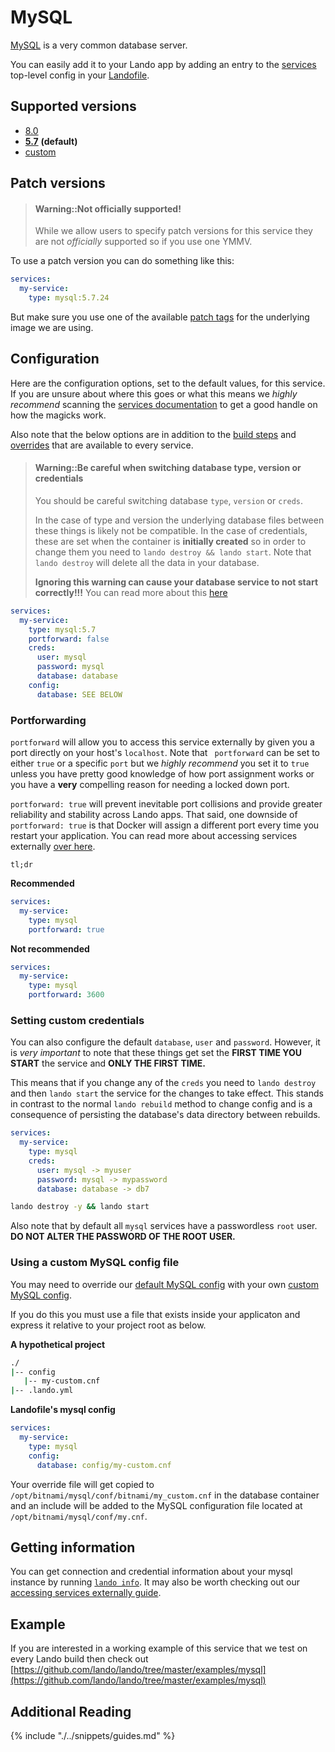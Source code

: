 MySQL
=====

[MySQL](https://www.mysql.com/) is a very common database server.

You can easily add it to your Lando app by adding an entry to the [services](./../config/services.md) top-level config in your [Landofile](./../config/lando.yml).

<!-- toc -->

Supported versions
------------------

*   [8.0](https://hub.docker.com/r/bitnami/mysql)
*   **[5.7](https://hub.docker.com/r/bitnami/mysql)** **(default)**
*   [custom](./../config/services.md#advanced)

Patch versions
--------------

> #### Warning::Not officially supported!
>
> While we allow users to specify patch versions for this service they are not *officially* supported so if you use one YMMV.

To use a patch version you can do something like this:

```yaml
services:
  my-service:
    type: mysql:5.7.24
```

But make sure you use one of the available [patch tags](https://hub.docker.com/r/bitnami/mysql/tags) for the underlying image we are using.

Configuration
-------------

Here are the configuration options, set to the default values, for this service. If you are unsure about where this goes or what this means we *highly recommend* scanning the [services documentation](./../config/services.md) to get a good handle on how the magicks work.

Also note that the below options are in addition to the [build steps](./../config/services.md#build-steps) and [overrides](./../config/services.md#overrides) that are available to every service.

> #### Warning::Be careful when switching database type, version or credentials
>
> You should be careful switching database `type`, `version` or `creds`.
>
> In the case of type and version the underlying database files between these things is likely not be compatible. In the case of credentials, these are set when the container is **initially created** so in order to change them you need to `lando destroy && lando start`. Note that `lando destroy` will delete all the data in your database.
>
>
> **Ignoring this warning can cause your database service to not start correctly!!!**
> You can read more about this [here](./../issues/switching-dbs.md)

```yaml
services:
  my-service:
    type: mysql:5.7
    portforward: false
    creds:
      user: mysql
      password: mysql
      database: database
    config:
      database: SEE BELOW
```

### Portforwarding

`portforward` will allow you to access this service externally by given you a port directly on your host's `localhost`. Note that ` portforward` can be set to either `true` or a specific `port` but we *highly recommend* you set it to `true` unless you have pretty good knowledge of how port assignment works or you have a **very** compelling reason for needing a locked down port.

`portforward: true` will prevent inevitable port collisions and provide greater reliability and stability across Lando apps. That said, one downside of `portforward: true` is that Docker will assign a different port every time you restart your application. You can read more about accessing services externally [over here](./../guides/external-access.md).

`tl;dr`

**Recommended**

```yaml
services:
  my-service:
    type: mysql
    portforward: true
```

**Not recommended**

```yaml
services:
  my-service:
    type: mysql
    portforward: 3600
```

### Setting custom credentials

You can also configure the default `database`, `user` and `password`. However, it is *very important* to note that these things get set the **FIRST TIME YOU START** the service and **ONLY THE FIRST TIME.**

This means that if you change any of the `creds` you need to `lando destroy` and then `lando start` the service for the changes to take effect. This stands in contrast to the normal `lando rebuild` method to change config and is a consequence of persisting the database's data directory between rebuilds.

```yaml
services:
  my-service:
    type: mysql
    creds:
      user: mysql -> myuser
      password: mysql -> mypassword
      database: database -> db7
```

```bash
lando destroy -y && lando start
```

Also note that by default all `mysql` services have a passwordless `root` user. **DO NOT ALTER THE PASSWORD OF THE ROOT USER.**


### Using a custom MySQL config file

You may need to override our [default MySQL config](https://github.com/lando/lando/tree/master/plugins/lando-services/services/mysql) with your own [custom MySQL config](https://dev.mysql.com/doc/refman/8.0/en/option-files.html).

If you do this you must use a file that exists inside your applicaton and express it relative to your project root as below.

**A hypothetical project**

```bash
./
|-- config
   |-- my-custom.cnf
|-- .lando.yml
```

**Landofile's mysql config**

```yaml
services:
  my-service:
    type: mysql
    config:
      database: config/my-custom.cnf
```
Your override file will get copied to `/opt/bitnami/mysql/conf/bitnami/my_custom.cnf` in the database container and an include will be added to the MySQL configuration file located at `/opt/bitnami/mysql/conf/my.cnf`.

Getting information
-------------------

You can get connection and credential information about your mysql instance by running [`lando info`](./../cli/info.md). It may also be worth checking out our [accessing services externally guide](./../guides/external-access.md).

Example
-------

If you are interested in a working example of this service that we test on every Lando build then check out
[https://github.com/lando/lando/tree/master/examples/mysql](https://github.com/lando/lando/tree/master/examples/mysql)

Additional Reading
------------------

{% include "./../snippets/guides.md" %}
